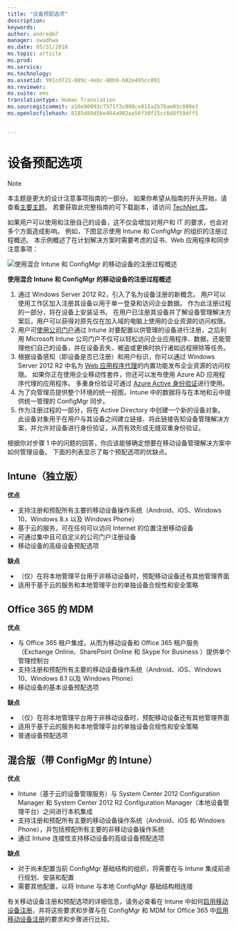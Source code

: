 ```yaml
---
title: "设备预配选项"
description: 
keywords: 
author: andredm7
manager: swadhwa
ms.date: 05/31/2016
ms.topic: article
ms.prod: 
ms.service: 
ms.technology: 
ms.assetid: 991cd722-089c-4e8c-80b9-b82e405cc891
ms.reviewer: 
ms.suite: ems
translationtype: Human Translation
ms.sourcegitcommit: a16e90093c7571f3c098ce815a2b70ae03c080e3
ms.openlocfilehash: 8185d89d5be464a902aa56f30f15cc6d8f59dff5


---
```


# 设备预配选项

>[!NOTE]
>本主题是更大的设计注意事项指南的一部分。 如果你希望从指南的开头开始，请查看[主要主题](mdm-design-considerations-guide.md)。 若要获取此完整指南的可下载副本，请访问 [TechNet 库](https://gallery.technet.microsoft.com/Mobile-Device-Management-7d401582)。

如果用户可以使用和注册自己的设备，这不仅会增加对用户和 IT 的要求，也会对多个方面造成影响。 例如，下图显示使用 Intune 和 ConfigMgr 的组织的注册过程概述。 本示例概述了在计划解决方案时需要考虑的证书、Web 应用程序和同步注意事项：

![使用混合 Intune 和 ConfigMgr 的移动设备的注册过程概述](./media/MDM_Figure_04.png)

**使用混合 Intune 和 ConfigMgr 的移动设备的注册过程概述**

1. 通过 <token>Windows Server 2012 R2，引入了名为设备注册的新概念。  用户可以使用工作区加入注册其设备以用于单一登录和访问企业数据。  作为此注册过程的一部分，将在设备上安装证书。 在用户已注册其设备并了解设备管理解决方案后，用户可以获得对原先仅在加入域的电脑上使用的企业资源的访问权限。
2. 用户可[使用公司门户](/Intune/deploy-use/enroll-devices-in-microsoft-intune)通过 Intune 对要配置以供管理的设备进行注册，之后利用 Microsoft Intune 公司门户不仅可以轻松访问企业应用程序、数据，还能管理他们自己的设备，并在设备丢失、被盗或更换时执行诸如远程擦除等任务。
3. 根据设备感知（即设备是否已注册）和用户标识，你可以通过 Windows Server 2012 R2 中名为 [Web 应用程序代理](https://technet.microsoft.com/library/dn584107.aspx)的内置功能发布企业资源的访问权限。 如果你正在使用企业移动性套件，你还可以发布使用 Azure AD 应用程序代理的应用程序。 多重身份验证可通过 [Azure Active 身份验证](https://azure.microsoft.com/documentation/articles/multi-factor-authentication-get-started-cloud/)进行使用。
4. 为了向管理员提供整个环境的统一视图，Intune 中的数据将与在本地和云中提供统一管理的 ConfigMgr 同步。
5. 作为注册过程的一部分，将在 Active Directory 中创建一个新的设备对象。  此设备对象用于在用户与其设备之间建立链接、将此链接告知设备管理解决方案，并允许对设备进行身份验证，从而有效形成无缝双重身份验证。

根据你对步骤 1 中的问题的回答，你应该能够确定想要在移动设备管理解决方案中如何管理设备。 下面的列表显示了每个预配选项的优缺点。

## Intune（独立版）

**优点**

- 支持注册和预配所有主要的移动设备操作系统（Android、iOS、Windows 10、Windows 8.x 以及 Windows Phone）
- 基于云的服务，可在任何可以访问 Internet 的位置注册移动设备
- 可通过集中且可自定义的公司门户注册设备
- 移动设备的高级设备预配选项

**缺点**

- （仅）在将本地管理平台用于非移动设备时，预配移动设备还有其他管理界面
- 适用于基于云的服务和本地管理平台的单独设备合规性和安全策略 

## Office 365 的 MDM

**优点**

- 与 Office 365 租户集成，从而为移动设备和 Office 365 租户服务（Exchange Online、SharePoint Online 和 Skype for Business ）提供单个管理控制台
- 支持注册和预配所有主要的移动设备操作系统（Android、iOS、Windows 10、Windows 8.1 以及 Windows Phone）
- 移动设备的基本设备预配选项

**缺点**

- （仅）在将本地管理平台用于非移动设备时，预配移动设备还有其他管理界面
- 适用于基于云的服务和本地管理平台的单独设备合规性和安全策略
- 普通设备预配选项

## 混合版（带 ConfigMgr 的 Intune）

**优点**

- Intune（基于云的设备管理服务）与 System Center 2012 Configuration Manager 和 System Center 2012 R2 Configuration Manager（本地设备管理平台）之间进行本机集成
- 支持注册和预配所有主要的移动设备操作系统（Android、iOS 和 Windows Phone），并包括预配所有主要的非移动设备操作系统
- 通过 Intune 连接性支持移动设备的高级设备预配选项

**缺点**

- 对于尚未配置当前 ConfigMgr 基础结构的组织，将需要在与 Intune 集成前进行规划、安装和配置
- 需要其他配置，以将 Intune 与本地 ConfigMgr 基础结构相连接

有关移动设备注册和预配选项的详细信息，请务必查看在 Intune 中如何[启用移动设备注册](/Intune/deploy-use/enroll-devices-in-microsoft-intune)，并将这些要求和步骤与在 ConfigMgr 和 MDM for Office 365 中[启用移动设备注册](https://technet.microsoft.com/library/jj884158.aspx)的要求和步骤进行比较。


<!--HONumber=Jul16_HO3-->


